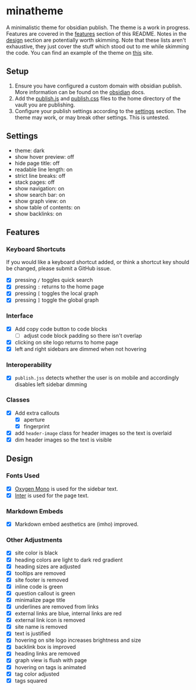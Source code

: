 # minatheme

A minimalistic theme for obsidian publish. The theme is a work in progress. Features are covered in the [features](#features) section of this README. Notes in the [design](#design) section are potentially worth skimming. Note that these lists aren't exhaustive, they just cover the stuff which stood out to me while skimming the code. You can find an example of the theme on [this](https://rokosphoenix.com) site.

## Setup

1. Ensure you have configured a custom domain with obsidian publish. More information can be found on the [obsidian](https://help.obsidian.md/Obsidian+Publish/Set+up+a+custom+domain) docs.
2. Add the [publish.js](publish.js) and [publish.css](publish.css) files to the home directory of the vault you are publishing.
3. Configure your publish settings according to the [settings](#settings) section. The theme may work, or may break other settings. This is untested.

## Settings

- theme: dark
- show hover preview: off
- hide page title: off
- readable line length: on
- strict line breaks: off
- stack pages: off
- show navigation: on
- show search bar: on
- show graph view: on
- show table of contents: on
- show backlinks: on

## Features

### Keyboard Shortcuts

If you would like a keyboard shortcut added, or think a shortcut key should be changed, please submit a GitHub issue.

- [x] pressing `/` toggles quick search
- [x] pressing `:` returns to the home page
- [x] pressing `[` toggles the local graph
- [x] pressing `]` toggle the global graph

### Interface

- [x] Add copy code button to code blocks
  - [ ] adjust code block padding so there isn't overlap
- [x] clicking on site logo returns to home page
- [x] left and right sidebars are dimmed when not hovering

### Interoperability

- [x] `publish.jss` detects whether the user is on mobile and accordingly disables left sidebar dimming

### Classes

- [x] Add extra callouts
  - [x] aperture
  - [x] fingerprint
- [x] add `header-image` class for header images so the text is overlaid
- [x] dim header images so the text is visible

## Design

### Fonts Used

- [x] [Oxygen Mono](https://fonts.google.com/specimen/Oxygen+Mono?query=oxygen+mono) is used for the sidebar text.
- [x] [Inter](https://fonts.google.com/specimen/Inter?query=inter) is used for the page text.

### Markdown Embeds
- [x] Markdown embed aesthetics are (imho) improved.

### Other Adjustments

- [x] site color is black
- [x] heading colors are light to dark red gradient
- [x] heading sizes are adjusted
- [x] tooltips are removed
- [x] site footer is removed
- [x] inline code is green
- [x] question callout is green
- [x] minimalize page title
- [x] underlines are removed from links
- [x] external links are blue, internal links are red
- [x] external link icon is removed
- [x] site name is removed
- [x] text is justified
- [x] hovering on site logo increases brightness and size
- [x] backlink box is improved
- [x] heading links are removed
- [x] graph view is flush with page
- [x] hovering on tags is animated
- [x] tag color adjusted
- [x] tags squared
